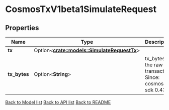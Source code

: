 # CosmosTxV1beta1SimulateRequest

## Properties

Name | Type | Description | Notes
------------ | ------------- | ------------- | -------------
**tx** | Option<[**crate::models::SimulateRequestTx**](Simulate_request_tx.md)> |  | [optional]
**tx_bytes** | Option<**String**> | tx_bytes is the raw transaction.  Since: cosmos-sdk 0.43 | [optional]

[Back to Model list](../README.md#documentation-for-models) [Back to API list](../README.md#documentation-for-api-endpoints) [Back to README](../README.md)


